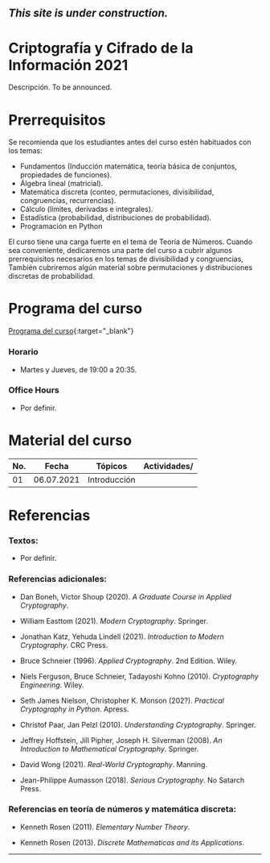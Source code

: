 ## *This site is under construction.*

# Criptografía y Cifrado de la Información 2021

Descripción. To be announced.

# Prerrequisitos

Se recomienda que los estudiantes antes del curso estén habituados con los temas:
* Fundamentos (Inducción matemática, teoría básica de conjuntos, propiedades de funciones).
* Álgebra lineal (matricial).
* Matemática discreta (conteo, permutaciones, divisibilidad, congruencias, recurrencias).
* Cálculo (límites, derivadas e integrales).
* Estadística (probabilidad, distribuciones de probabilidad).
* Programación en Python

El curso tiene una carga fuerte en el tema de Teoría de Números. Cuando sea conveniente, dedicaremos una parte del curso a cubrir algunos prerrequisitos necesarios en los temas de divisibilidad y congruencias, También cubriremos algún material sobre permutaciones y distribuciones discretas de probabilidad.

# Programa del curso
<div id='id-programa'/>

[Programa del curso](programa/Programa-cr2021.pdf){:target="_blank"}

### Horario
<div id='id-horario'/>

* Martes y Jueves, de 19:00 a 20:35.

### Office Hours
<div id='id-office'/>

* Por definir.


# Material del curso
<div id='id-material'/>

  **No.**  | **Fecha**    | **Tópicos**                                                                    | **Actividades**/
  -------- | ------------ | ------------------------------------------------------------------------------ |  -------------------------------------
  01       | 06.07.2021   | Introducción                                                                   | 
  

# Referencias
<div id='id-ref'/>

### Textos:

* Por definir.

### Referencias adicionales:

* Dan Boneh, Victor Shoup (2020). *A Graduate Course in Applied Cryptography*. 

* William Easttom (2021). *Modern Cryptography*. Springer.

* Jonathan Katz, Yehuda Lindell (2021). *Introduction to Modern Cryptography*. CRC Press.

* Bruce Schneier (1996). *Applied Cryptography*. 2nd Edition. Wiley.

* Niels Ferguson, Bruce Schneier, Tadayoshi Kohno (2010). *Cryptography Engineering*. Wiley.

* Seth James Nielson, Christopher K. Monson (202?). *Practical Cryptography in Python*. Apress.

* Christof Paar, Jan Pelzl (2010). *Understanding Cryptography*. Springer.

* Jeffrey Hoffstein, Jill Pipher, Joseph H. Silverman (2008). *An Introduction to Mathematical Cryptography*. Springer.

* David Wong (2021). *Real-World Cryptography*. Manning.

* Jean-Philippe Aumasson (2018). *Serious Cryptography*. No Satarch Press.

### Referencias en teoría de números y matemática discreta:

* Kenneth Rosen (2011). *Elementary Number Theory*.

* Kenneth Rosen (2013). *Discrete Mathematicas and its Applications*. 

---
